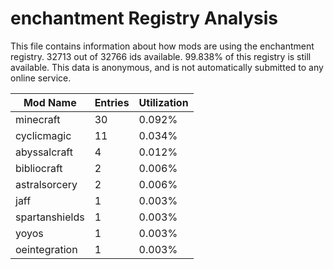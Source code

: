 # enchantment Registry Analysis

This file contains information about how mods are using the enchantment
registry. 32713 out of 32766 ids available. 99.838% of this registry is still
available. This data is anonymous, and is not automatically submitted to any
online service.


| Mod Name       | Entries | Utilization |
|----------------|---------|-------------|
| minecraft      | 30      | 0.092%      |
| cyclicmagic    | 11      | 0.034%      |
| abyssalcraft   | 4       | 0.012%      |
| bibliocraft    | 2       | 0.006%      |
| astralsorcery  | 2       | 0.006%      |
| jaff           | 1       | 0.003%      |
| spartanshields | 1       | 0.003%      |
| yoyos          | 1       | 0.003%      |
| oeintegration  | 1       | 0.003%      |
